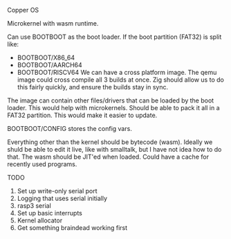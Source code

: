 Copper OS

Microkernel with wasm runtime.

Can use BOOTBOOT as the boot loader.  If the boot partition (FAT32) is split like:
- BOOTBOOT/X86_64
- BOOTBOOT/AARCH64
- BOOTBOOT/RISCV64
We can have a cross platform image.  The qemu image could cross compile all 3 builds at once.  Zig should allow us to do this fairly quickly, and ensure the builds stay in sync.

The image can contain other files/drivers that can be loaded by the boot loader.  This would help with microkernels.  Should be able to pack it all in a FAT32 partition.  This would make it easier to update.

BOOTBOOT/CONFIG stores the config vars.

Everything other than the kernel should be bytecode (wasm).  Ideally  we shuld be able to edit it live, like with smalltalk, but I have not idea how to do that.  The wasm should be JIT'ed when loaded.  Could have a cache for recently used programs.

TODO
1. Set up write-only serial port
  1. Logging that uses serial initially
  2. rasp3 serial
2. Set up basic interrupts
3. Kernel allocator
  1. Get something braindead working first
